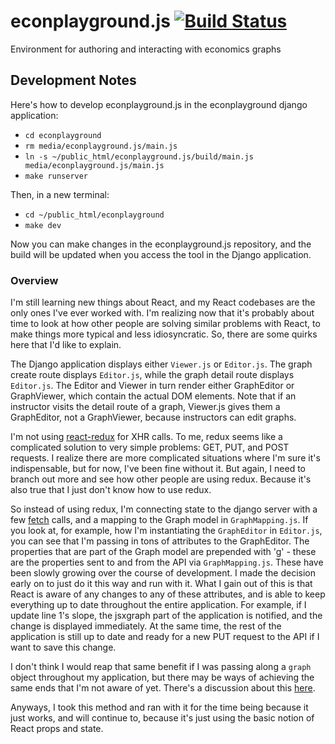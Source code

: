 # econplayground.js [![Build Status](https://travis-ci.org/ccnmtl/econplayground.js.svg?branch=master)](https://travis-ci.org/ccnmtl/econplayground.js)

Environment for authoring and interacting with economics graphs

## Development Notes
Here's how to develop econplayground.js in the econplayground django application:

* `cd econplayground`
* `rm media/econplayground.js/main.js`
* `ln -s ~/public_html/econplayground.js/build/main.js media/econplayground.js/main.js`
* `make runserver`

Then, in a new terminal:

* `cd ~/public_html/econplayground`
* `make dev`

Now you can make changes in the econplayground.js repository, and the
build will be updated when you access the tool in the Django application.

### Overview
I'm still learning new things about React, and my React codebases are
the only ones I've ever worked with. I'm realizing now that it's
probably about time to look at how other people are solving similar
problems with React, to make things more typical and less
idiosyncratic.  So, there are some quirks here that I'd like to
explain.

The Django application displays either `Viewer.js` or `Editor.js`. The
graph create route displays `Editor.js`, while the graph detail route
displays `Editor.js`. The Editor and Viewer in turn render either
GraphEditor or GraphViewer, which contain the actual DOM elements.
Note that if an instructor visits the detail route of a graph,
Viewer.js gives them a GraphEditor, not a GraphViewer, because
instructors can edit graphs.

I'm not using [react-redux](https://github.com/reactjs/react-redux)
for XHR calls. To me, redux seems like a complicated solution to
very simple problems: GET, PUT, and POST requests. I realize there are
more complicated situations where I'm sure it's indispensable, but for
now, I've been fine without it. But again, I need to branch out more
and see how other people are using redux. Because it's also true that
I just don't know how to use redux.

So instead of using redux, I'm connecting state to the django server
with a few
[fetch](https://developer.mozilla.org/en-US/docs/Web/API/Fetch_API)
calls, and a mapping to the Graph model in `GraphMapping.js`. If you
look at, for example, how I'm instantiating the `GraphEditor` in
`Editor.js`, you can see that I'm passing in tons of attributes to the
GraphEditor. The properties that are part of the Graph model are
prepended with 'g' - these are the properties sent to and from the API
via `GraphMapping.js`. These have been slowly growing over the course
of development. I made the decision early on to just do it this way
and run with it. What I gain out of this is that React is aware of any
changes to any of these attributes, and is able to keep everything up
to date throughout the entire application. For example, if I update
line 1's slope, the jsxgraph part of the application is notified, and
the change is displayed immediately. At the same time, the rest of the
application is still up to date and ready for a new PUT request to the
API if I want to save this change.

I don't think I would reap that same benefit if I was passing along a
`graph` object throughout my application, but there may be ways of
achieving the same ends that I'm not aware of yet.
There's a discussion about this [here](https://stackoverflow.com/questions/27105257/storing-an-object-in-state-of-a-react-component).

Anyways, I took this method and ran with it for the time being because
it just works, and will continue to, because it's just using the
basic notion of React props and state.
